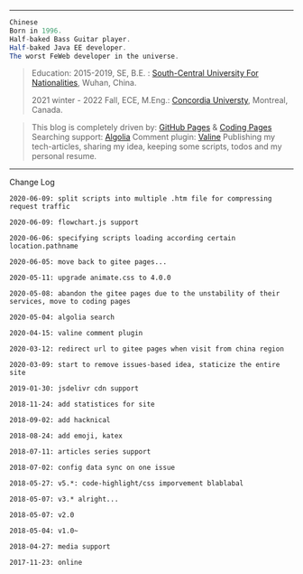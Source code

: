 ------
``` java
Chinese
Born in 1996. 
Half-baked Bass Guitar player. 
Half-baked Java EE developer. 
The worst FeWeb developer in the universe. 
```

> Education:
> 2015-2019, SE, B.E. : [South-Central University For Nationalities](http://www.scuec.edu.cn/s/1/t/560/main.htm), Wuhan, China.
>
> 2021 winter - 2022 Fall, ECE, M.Eng.: [Concordia Universty](https://www.concordia.ca/), Montreal, Canada.

> This blog is completely driven by: [GitHub Pages](https://pages.github.com/) & [Coding Pages](https://help.coding.net/docs/cd/static-website.html)
> Searching support: [Algolia](https://www.algolia.com/)
> Comment plugin: [Valine](https://valine.js.org/)
> Publishing my tech-articles, sharing my idea, keeping some scripts, todos and my personal resume.

------

Change Log

``` console
2020-06-09: split scripts into multiple .htm file for compressing request traffic

2020-06-09: flowchart.js support

2020-06-06: specifying scripts loading according certain location.pathname

2020-06-05: move back to gitee pages...

2020-05-11: upgrade animate.css to 4.0.0 

2020-05-08: abandon the gitee pages due to the unstability of their services, move to coding pages

2020-05-04: algolia search

2020-04-15: valine comment plugin

2020-03-12: redirect url to gitee pages when visit from china region

2020-03-09: start to remove issues-based idea, staticize the entire site

2019-01-30: jsdelivr cdn support

2018-11-24: add statistices for site

2018-09-02: add hacknical

2018-08-24: add emoji, katex

2018-07-11: articles series support

2018-07-02: config data sync on one issue

2018-05-27: v5.*: code-highlight/css imporvement blablabal

2018-05-07: v3.* alright...

2018-05-07: v2.0

2018-05-04: v1.0~

2018-04-27: media support

2017-11-23: online
```


